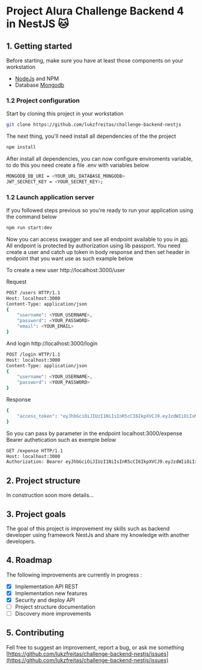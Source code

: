 # Project Alura Challenge Backend 4 in NestJS 🐱

## 1. Getting started
Before starting, make sure you have at least those components on your workstation

- [NodeJs](https://nodejs.org/) and NPM
- Database [Mongodb](https://www.mongodb.com/)

### 1.2 Project configuration

Start by cloning this project in your workstation

``` sh
git clone https://github.com/lukzfreitas/challenge-backend-nestjs
```
The next thing, you'll need install all dependencies of the the project

``` sh
npm install
```

After install all dependencies, you can now configure enviroments variable, to do this you need create a file .env with variables below

``` sh
MONGODB_DB_URI = <YOUR_URL_DATABASE_MONGODB>
JWT_SECRECT_KEY = <YOUR_SECRET_KEY>;
```

### 1.2 Launch application server

If you followed steps previous so you're ready to run your application using the command below

``` sh
npm run start:dev
```

Now you can access swagger and see all endpoint available to you in [api](localhost:3000/api). All endpoint is protected by authorization using lib passport. You need create a user and catch up token in body response and then set header in endpoint that you want use as such example below

To create a new user http://localhost:3000/user

Request
``` sh
POST /users HTTP/1.1
Host: localhost:3000
Content-Type: application/json
{
    "username": <YOUR_USERNAME>,
    "password": <YOUR_PASSWORD>
    "email": <YOUR_EMAIL>
}
```

And login http://localhost:3000/login

``` sh
POST /login HTTP/1.1
Host: localhost:3000
Content-Type: application/json
{
    "username": <YOUR_USERNAME>,
    "password": <YOUR_PASSWORD>
}
```
Response
``` sh
{
    "access_token": "eyJhbGciOiJIUzI1NiIsInR5cCI6IkpXVCJ9.eyJzdWIiOiIxMjM0NTY3ODkwIiwibmFtZSI6IkpvaG4gRG9lIiwiaWF0IjoxNTE2MjM5MDIyfQ.SflKxwRJSMeKKF2QT4fwpMeJf36POk6yJV_adQssw5c"
}
```

So you can pass by parameter in the endpoint localhost:3000/expense Bearer authetication such as exemple below


``` sh
GET /expense HTTP/1.1
Host: localhost:3000
Authorization: Bearer eyJhbGciOiJIUzI1NiIsInR5cCI6IkpXVCJ9.eyJzdWIiOiIxMjM0NTY3ODkwIiwibmFtZSI6IkpvaG4gRG9lIiwiaWF0IjoxNTE2MjM5MDIyfQ.SflKxwRJSMeKKF2QT4fwpMeJf36POk6yJV_adQssw5c
```

## 2. Project structure

In construction soon more details...

## 3. Project goals

The goal of this project is improvement my skills such as backend developer using framework NestJs and share my knowledge with another developers.

## 4. Roadmap

The following improvements are currently in progress : 

- [x] Implementation API REST
- [x] Implementation new features 
- [x] Security and deploy API
- [ ] Project structure documentation
- [ ] Discovery more improvements

## 5. Contributing

Fell free to suggest an improvement, report a bug, or ask me something [https://github.com/lukzfreitas/challenge-backend-nestjs/issues](https://github.com/lukzfreitas/challenge-backend-nestjs/issues)
